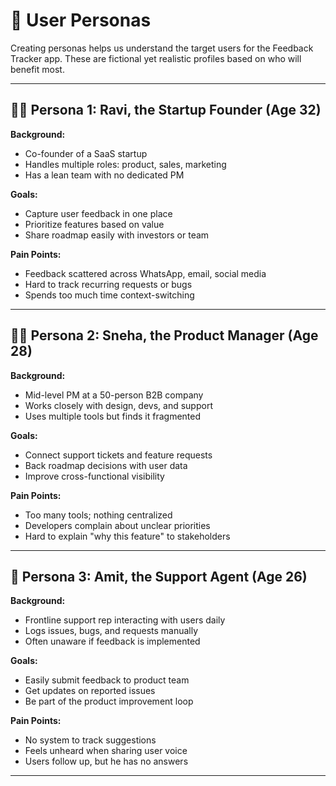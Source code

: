 # 👥 User Personas

Creating personas helps us understand the target users for the Feedback Tracker app. These are fictional yet realistic profiles based on who will benefit most.

---

## 🧑‍💼 Persona 1: Ravi, the Startup Founder (Age 32)

**Background:**  
- Co-founder of a SaaS startup  
- Handles multiple roles: product, sales, marketing  
- Has a lean team with no dedicated PM

**Goals:**  
- Capture user feedback in one place  
- Prioritize features based on value  
- Share roadmap easily with investors or team

**Pain Points:**  
- Feedback scattered across WhatsApp, email, social media  
- Hard to track recurring requests or bugs  
- Spends too much time context-switching

---

## 🧑‍💻 Persona 2: Sneha, the Product Manager (Age 28)

**Background:**  
- Mid-level PM at a 50-person B2B company  
- Works closely with design, devs, and support  
- Uses multiple tools but finds it fragmented

**Goals:**  
- Connect support tickets and feature requests  
- Back roadmap decisions with user data  
- Improve cross-functional visibility

**Pain Points:**  
- Too many tools; nothing centralized  
- Developers complain about unclear priorities  
- Hard to explain "why this feature" to stakeholders

---

## 🧑 Persona 3: Amit, the Support Agent (Age 26)

**Background:**  
- Frontline support rep interacting with users daily  
- Logs issues, bugs, and requests manually  
- Often unaware if feedback is implemented

**Goals:**  
- Easily submit feedback to product team  
- Get updates on reported issues  
- Be part of the product improvement loop

**Pain Points:**  
- No system to track suggestions  
- Feels unheard when sharing user voice  
- Users follow up, but he has no answers

---

